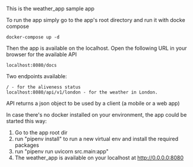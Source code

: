 This is the weather_app sample app

To run the app simply go to the app's root directory and run it with docke compose

    docker-compose up -d

Then the app is available on the localhost. Open the following URL in your browser for the available API

    localhost:8080/docs

Two endpoints available:

    / - for the aliveness status
    localhost:8080/api/v1/london - for the weather in London.

API returns a json object to be used by a client (a mobile or a web app)

In case there's no docker installed on your environment, the app could be started this way:

1. Go to the app root dir
2. run "pipenv install" to run a new virtual env and install the required packages
3. run "pipenv run uvicorn src.main:app"
4. The weather_app is available on your localhost at http://0.0.0.0:8080
